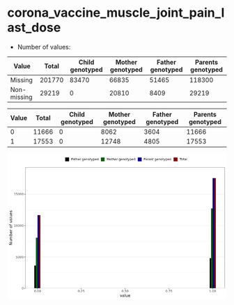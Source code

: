 # corona_vaccine_muscle_joint_pain_last_dose
- Number of values:

| Value | Total | Child genotyped | Mother genotyped | Father genotyped | Parents genotyped |
| ----- | ----- | --------------- | ---------------- | ---------------- |---------------- |
| Missing | 201770 | 83470 | 66835 | 51465 | 118300 |
| Non-missing | 29219 | 0 | 20810 | 8409 | 29219 |

| Value | Total | Child genotyped | Mother genotyped | Father genotyped | Parents genotyped |
| ----- | ----- | --------------- | ---------------- | ---------------- |---------------- |
| 0 | 11666 | 0 | 8062 | 3604 | 11666 |
| 1 | 17553 | 0 | 12748 | 4805 | 17553 |



![](corona_vaccine_muscle_joint_pain_last_dose_n.png)



